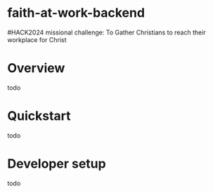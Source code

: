 # faith-at-work-backend
#HACK2024 missional challenge: To Gather Christians to reach their workplace for Christ

# Overview
todo

# Quickstart
todo 

# Developer setup
todo

